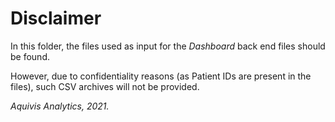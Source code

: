 # Disclaimer

In this folder, the files used as input for the *Dashboard* back end files should be found.

However, due to confidentiality reasons (as Patient IDs are present in the files), such CSV archives will not be provided.

*Aquivis Analytics, 2021.*
